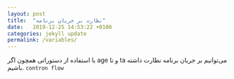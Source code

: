 ```yaml
---
layout: post
title:  "نظارت بر جریان برنامه"
date:   2019-12-25 14:53:22 +0100
categories: jekyll update
permalink: /variables/
---
```

با استفاده از دستوراتی همچون اگر
age
و تا
ta
می‌توانیم بر جریان برنامه نظارت داشته باشیم.
`contron flow`

